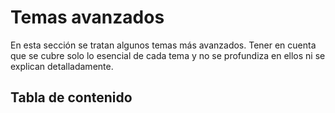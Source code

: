 # Temas avanzados

En esta sección se tratan algunos temas más avanzados. Tener en cuenta que se cubre solo lo esencial de cada tema y no se profundiza en ellos ni se explican detalladamente.

## Tabla de contenido

```{tableofcontents}
````